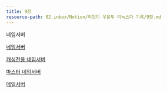```yaml
---
title: 9장
resource-path: 02.inbox/Notion/이것이 우분투 리눅스다 기록/9장.md
---
```

네임서버

  

[네임서버](네임서버.md)

  

[캐싱전용 네임서버](캐싱전용%20네임서버.md)

[마스터 네임서버](마스터%20네임서버.md)

[메일서버](메일서버.md)